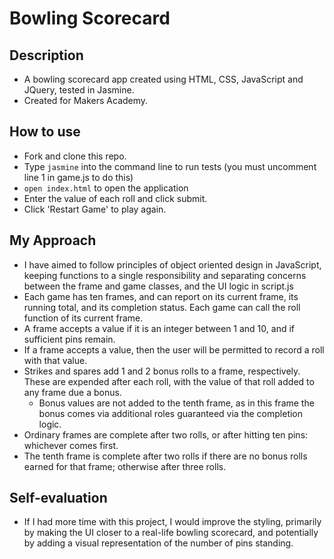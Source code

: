 # Bowling Scorecard

## Description

* A bowling scorecard app created using HTML, CSS, JavaScript and JQuery, tested in Jasmine.
* Created for Makers Academy.

## How to use

* Fork and clone this repo.
* Type `jasmine` into the command line to run tests (you must uncomment line 1 in game.js to do this)
* `open index.html` to open the application
* Enter the value of each roll and click submit.
* Click 'Restart Game' to play again.

## My Approach

* I have aimed to follow principles of object oriented design in JavaScript, keeping functions to a single responsibility and separating concerns between the frame and game classes, and the UI logic in script.js
* Each game has ten frames, and can report on its current frame, its running total, and its completion status. Each game can call the roll function of its current frame.
* A frame accepts a value if it is an integer between 1 and 10, and if sufficient pins remain.
* If a frame accepts a value, then the user will be permitted to record a roll with that value.
* Strikes and spares add 1 and 2 bonus rolls to a frame, respectively. These are expended after each roll, with the value of that roll added to any frame due a bonus.
  - Bonus values are not added to the tenth frame, as in this frame the bonus comes via additional roles guaranteed via the completion logic.
* Ordinary frames are complete after two rolls, or after hitting ten pins: whichever comes first.
* The tenth frame is complete after two rolls if there are no bonus rolls earned for that frame; otherwise after three rolls.

## Self-evaluation
* If I had more time with this project, I would improve the styling, primarily by making the UI closer to a real-life bowling scorecard, and potentially by adding a visual representation of the number of pins standing.

